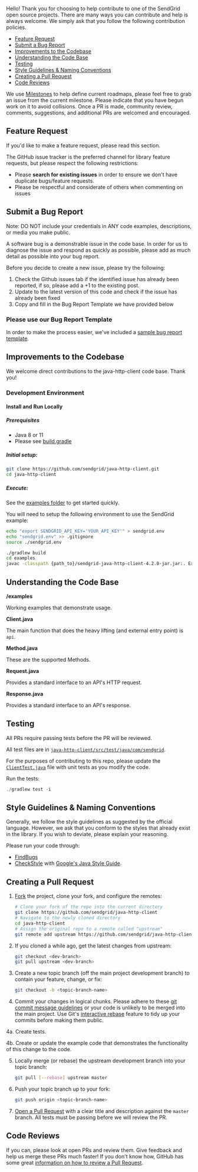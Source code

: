 Hello! Thank you for choosing to help contribute to one of the SendGrid open source projects. There are many ways you can contribute and help is always welcome. We simply ask that you follow the following contribution policies.

- [Feature Request](#feature-request)
- [Submit a Bug Report](#submit-a-bug-report)
- [Improvements to the Codebase](#improvements-to-the-codebase)
- [Understanding the Code Base](#understanding-the-codebase)
- [Testing](#testing)
- [Style Guidelines & Naming Conventions](#style-guidelines-and-naming-conventions)
- [Creating a Pull Request](#creating-a-pull-request)
- [Code Reviews](#code-reviews)

We use [Milestones](https://github.com/sendgrid/java-http-client/milestones) to help define current roadmaps, please feel free to grab an issue from the current milestone. Please indicate that you have begun work on it to avoid collisions. Once a PR is made, community review, comments, suggestions, and additional PRs are welcomed and encouraged.

<a name="feature-request"></a>
## Feature Request

If you'd like to make a feature request, please read this section.

The GitHub issue tracker is the preferred channel for library feature requests, but please respect the following restrictions:

- Please **search for existing issues** in order to ensure we don't have duplicate bugs/feature requests.
- Please be respectful and considerate of others when commenting on issues

<a name="submit-a-bug-report"></a>
## Submit a Bug Report

Note: DO NOT include your credentials in ANY code examples, descriptions, or media you make public.

A software bug is a demonstrable issue in the code base. In order for us to diagnose the issue and respond as quickly as possible, please add as much detail as possible into your bug report.

Before you decide to create a new issue, please try the following:

1. Check the Github issues tab if the identified issue has already been reported, if so, please add a +1 to the existing post.
2. Update to the latest version of this code and check if the issue has already been fixed
3. Copy and fill in the Bug Report Template we have provided below

### Please use our Bug Report Template

In order to make the process easier, we've included a [sample bug report template](ISSUE_TEMPLATE.md).

<a name="improvements-to-the-codebase"></a>
## Improvements to the Codebase

We welcome direct contributions to the java-http-client code base. Thank you!

### Development Environment ###

#### Install and Run Locally ####

##### Prerequisites #####

- Java 8 or 11
- Please see [build.gradle](https://github.com/sendgrid/java-http-client/blob/master/build.gradle)

##### Initial setup: #####

```bash
git clone https://github.com/sendgrid/java-http-client.git
cd java-http-client
```

##### Execute: #####

See the [examples folder](https://github.com/sendgrid/java-http-client/tree/master/examples) to get started quickly.

You will need to setup the following environment to use the SendGrid example:

```bash
echo "export SENDGRID_API_KEY='YOUR_API_KEY'" > sendgrid.env
echo "sendgrid.env" >> .gitignore
source ./sendgrid.env
```

```bash
./gradlew build
cd examples
javac -classpath {path_to}/sendgrid-java-http-client-4.2.0-jar.jar:. Example.java && java -classpath {path_to}/sendgrid-java-http-client-4.2.0-jar.jar:. Example
```

<a name="understanding-the-codebase"></a>
## Understanding the Code Base

**/examples**

Working examples that demonstrate usage.

**Client.java**

The main function that does the heavy lifting (and external entry point) is `api`.

**Method.java**

These are the supported Methods.

**Request.java**

Provides a standard interface to an API's HTTP request.

**Response.java**

Provides a standard interface to an API's response.

<a name="testing"></a>
## Testing

All PRs require passing tests before the PR will be reviewed.

All test files are in [`java-http-client/src/test/java/com/sendgrid`](https://github.com/sendgrid/java-http-client/tree/master/src/test/java/com/sendgrid).

For the purposes of contributing to this repo, please update the [`ClientTest.java`](https://github.com/sendgrid/java-http-client/blob/master/src/test/java/com/sendgrid/ClientTest.java) file with unit tests as you modify the code.


Run the tests:

```java
./gradlew test -i
```

<a name="style-guidelines-and-naming-conventions"></a>
## Style Guidelines & Naming Conventions

Generally, we follow the style guidelines as suggested by the official language. However, we ask that you conform to the styles that already exist in the library. If you wish to deviate, please explain your reasoning.

Please run your code through:

- [FindBugs](http://findbugs.sourceforge.net/)
- [CheckStyle](http://checkstyle.sourceforge.net/) with [Google's Java Style Guide](http://checkstyle.sourceforge.net/reports/google-java-style.html).

<a name="creating-a-pull-request"></a>
## Creating a Pull Request

1. [Fork](https://help.github.com/fork-a-repo/) the project, clone your fork,
   and configure the remotes:

   ```bash
   # Clone your fork of the repo into the current directory
   git clone https://github.com/sendgrid/java-http-client
   # Navigate to the newly cloned directory
   cd java-http-client
   # Assign the original repo to a remote called "upstream"
   git remote add upstream https://github.com/sendgrid/java-http-client
   ```

2. If you cloned a while ago, get the latest changes from upstream:

   ```bash
   git checkout <dev-branch>
   git pull upstream <dev-branch>
   ```

3. Create a new topic branch (off the main project development branch) to
   contain your feature, change, or fix:

   ```bash
   git checkout -b <topic-branch-name>
   ```

4. Commit your changes in logical chunks. Please adhere to these [git commit
   message guidelines](http://tbaggery.com/2008/04/19/a-note-about-git-commit-messages.html)
   or your code is unlikely to be merged into the main project. Use Git's
   [interactive rebase](https://help.github.com/articles/interactive-rebase)
   feature to tidy up your commits before making them public.

4a. Create tests.

4b. Create or update the example code that demonstrates the functionality of this change to the code.

5. Locally merge (or rebase) the upstream development branch into your topic branch:

   ```bash
   git pull [--rebase] upstream master
   ```

6. Push your topic branch up to your fork:

   ```bash
   git push origin <topic-branch-name>
   ```

7. [Open a Pull Request](https://help.github.com/articles/using-pull-requests/)
    with a clear title and description against the `master` branch. All tests must be passing before we will review the PR.

## Code Reviews
If you can, please look at open PRs and review them. Give feedback and help us merge these PRs much faster! If you don't know how, GitHub has some great [information on how to review a Pull Request](https://help.github.com/articles/about-pull-request-reviews/).

